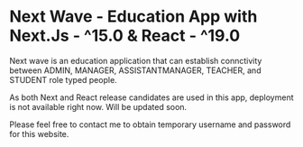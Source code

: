 # Next Wave - Education App with Next.Js - ^15.0 & React - ^19.0
Next wave is an education application that can establish connctivity between ADMIN, MANAGER, ASSISTANTMANAGER, TEACHER, and STUDENT role typed people.

As both Next and React release candidates are used in this app, deployment is not available right now. Will be updated soon.

Please feel free to contact me to obtain temporary username and password for this website. 
